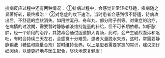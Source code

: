 排病反应过程中还有两种情况：
①排病过程中，会感觉非常轻松舒适，疾病随之显著好转，最终根治！
②对急症的攻下速治，当时患者会感到很不舒适，待病攻出后，不舒适的症状消失。如用控涎丹、舟车丸、部分附子剂等。对重症的治疗，在病情的过渡期，需要暂时静脉输液维持能量的补给，但不可长期依赖。如肝脓肿，经一个阶段的治疗，其脓毒会通过胆道排入胃肠，此时，会产生剧烈腹泻和呕吐，有时会持续三天左右，会感觉十分难受，患者大量脱水失液，这时，常需要静脉输液（糖盐和能量合剂）暂时维持营养。以上是患者需要掌握的常识，建议您仔细阅读，以便更好地与医生配合，尽快地恢复健康！
